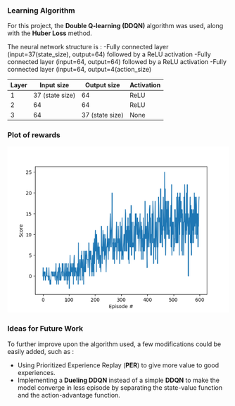 ### Learning Algorithm

For this project, the **Double Q-learning (DDQN)** algorithm was used, along with the **Huber Loss** method.

The neural network structure is :
-Fully connected layer (input=37(state_size), output=64) followed by a ReLU activation
-Fully connected layer (input=64, output=64) followed by a ReLU activation
-Fully connected layer (input=64, output=4(action_size)

| Layer | Input size | Output size | Activation |
|-------|------------|-------------|------------|
| 1 | 37 (state size) | 64 | ReLU |
| 2 | 64 | 64 | ReLU |
| 3 | 64 | 37 (state size) | None |


### Plot of rewards

![](Figure_1.png)

### Ideas for Future Work

To further improve upon the algorithm used, a few modifications could be easily added, such as :
- Using Prioritized Experience Replay (**PER**) to give more value to good experiences.
- Implementing a **Dueling DDQN** instead of a simple **DDQN** to make the model converge in less episode by separating the state-value function and the action-advantage function.
